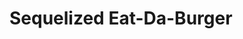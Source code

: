 # Sequelized Eat-Da-Burger

<!--### Purpose
To build a single-page-light app.

To utilize handlebars (npm) for rendering the page with database (MySQL). 

### Technologies
* NodeJS (Web-Server Langauge)
* MySQL (Database)

### To use this app

**Please click to start**
[Heroku app](https://nameless-dawn-54839.herokuapp.com/)

 ### How this app works

* You just input a name of burger that you want to eat
    ![Data Table](/public/assets/img/SS2.png)

* When you click the name of the burger will move the right of the screen and gives the user ability to delete the burger
    ![Data Table](/public/assets/img/SS3.png)



    `Enjoy Eat-Da-Burger`
    ![Data Table](/public/assets/img/SS1.png)   -->

